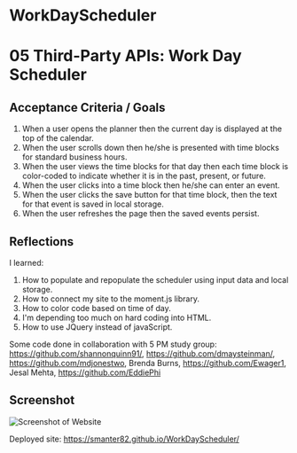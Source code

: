 # WorkDayScheduler

# 05 Third-Party APIs: Work Day Scheduler

## Acceptance Criteria / Goals

1)  When a user opens the planner then the current day is displayed at the top of the calendar.
2)  When the user scrolls down then he/she is presented with time blocks for standard business hours.
3)  When the user views the time blocks for that day then each time block is color-coded to indicate whether it is in the past, present, or future.
4)  When the user clicks into a time block then he/she can enter an event.
5)  When the user clicks the save button for that time block, then the text for that event is saved in local storage.
6)  When the user refreshes the page then the saved events persist.

## Reflections

I learned:
1)  How to populate and repopulate the scheduler using input data and local storage.
2)  How to connect my site to the moment.js library.
3)  How to color code based on time of day.
4)  I'm depending too much on hard coding into HTML.
4)  How to use JQuery instead of javaScript.

Some code done in collaboration with 5 PM study group:
https://github.com/shannonquinn91/, https://github.com/dmaysteinman/, https://github.com/mdjonestwo, Brenda Burns, https://github.com/Ewager1, Jesal Mehta, https://github.com/EddiePhi

## Screenshot

![Screenshot of Website](./Screenshot_of_scheduler.png)

Deployed site:   https://smanter82.github.io/WorkDayScheduler/
